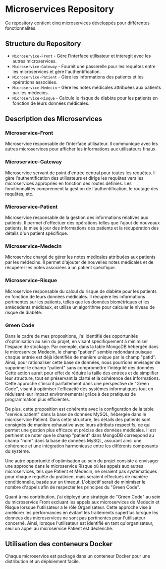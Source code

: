 # Microservices Repository

Ce repository contient cinq microservices développés pour différentes fonctionnalités.

## Structure du Repository

- `Microservice-Front` - Gère l'interface utilisateur et interagit avec les autres microservices.
- `Microservice-Gateway` - Fournit une passerelle pour les requêtes entre les microservices et gère l'authentification.
- `Microservice-Patient` - Gère les informations des patients et les opérations associées.
- `Microservice-Medecin` - Gère les notes médicales attribuées aux patients par les médecins.
- `Microservice-Risque`  - Calcule le risque de diabète pour les patients en fonction de leurs données médicales.

## Description des Microservices

### Microservice-Front

Microservice responsable de l'interface utilisateur. Il communique avec les autres microservices pour afficher les informations aux utilisateurs finaux.

### Microservice-Gateway

Microservice servant de point d'entrée central pour toutes les requêtes. Il gère l'authentification des utilisateurs et dirige les requêtes vers les microservices appropriés en fonction des routes définies. Les fonctionnalités comprennent la gestion de l'authentification, le routage des requêtes, etc.

### Microservice-Patient

Microservice responsable de la gestion des informations relatives aux patients. Il permet d'effectuer des opérations telles que l'ajout de nouveaux patients, la mise à jour des informations des patients et la récupération des détails d'un patient spécifique.

### Microservice-Medecin

Microservice chargé de gérer les notes médicales attribuées aux patients par les médecins. Il permet d'ajouter de nouvelles notes médicales et de récupérer les notes associées à un patient spécifique.

### Microservice-Risque

Microservice responsable du calcul du risque de diabète pour les patients en fonction de leurs données médicales. Il récupère les informations pertinentes sur les patients, telles que les données biométriques et les antécédents médicaux, et utilise un algorithme pour calculer le niveau de risque de diabète.

### Green Code

Dans le cadre de mes propositions, j'ai identifié des opportunités d'optimisation au sein du projet, en visant spécifiquement à minimiser l'espace de stockage. Par exemple, dans la table MongoDB hébergée dans le microservice Medecin, le champ "patient" semble redondant puisque chaque entrée est déjà identifiée de manière unique par le champ "patId". Ainsi, pour rationaliser cette base de données, nous pourrions envisager de supprimer le champ "patient" sans compromettre l'intégrité des données. Cette action aurait pour effet de réduire la taille des entrées et de simplifier leur structure, tout en préservant la clarté et la cohérence des informations. Cette approche s'inscrit parfaitement dans une perspective de "Green Code", visant à optimiser l'efficacité des systèmes informatiques tout en réduisant leur impact environnemental grâce à des pratiques de programmation plus efficientes.

De plus, cette proposition est cohérente avec la configuration de la table "service.patient" dans la base de données MySQL, hébergée dans le microservice Patient. Dans cette structure, les détails des patients sont consignés de manière exhaustive avec leurs attributs respectifs, ce qui permet une gestion plus efficace et précise des données médicales. Il est pertinent de noter que le champ "patient" dans MongoDB correspond au champ "nom" dans la base de données MySQL, assurant ainsi une cohérence et une intégration harmonieuse entre les différents composants du système.

Une autre opportunité d'optimisation au sein du projet consiste à envisager une approche dans le microservice Risque où les appels aux autres microservices, tels que Patient et Médecin, ne seraient pas systématiques pour chaque requête du praticien, mais seraient effectués de manière conditionnelle, basée sur un timeout. L'objectif serait de minimiser le nombre d'appels afin de respecter les principes du "Green Code".

Quant à ma contribution, j'ai déployé une stratégie de "Green Code" au sein du microservice Front excluant les appels aux microservices de Medecin et Risque lorsque l'utilisateur a le rôle Organisateur. Cette approche vise à améliorer les performances en évitant les traitements superflus lorsque les données des microservices ne sont pas pertinentes pour l'utilisateur concerné. Ainsi, lorsque l'utilisateur est identifié en tant qu'organisateur, seul un appel au microservice Patient est déclenché.

## Utilisation des conteneurs Docker

Chaque microservice est packagé dans un conteneur Docker pour une distribution et un déploiement facile.
